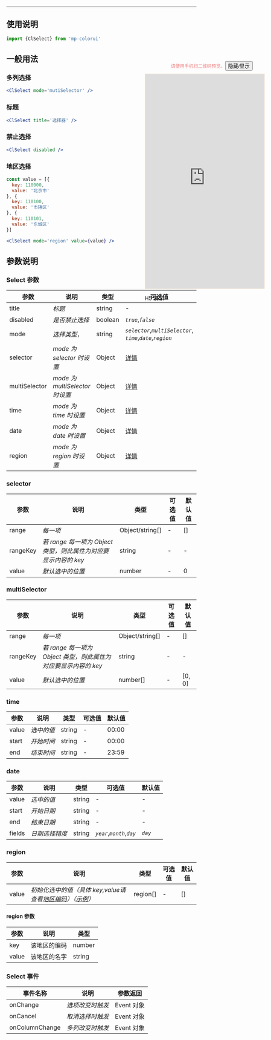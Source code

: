 ****

## 使用说明

```jsx
import {ClSelect} from 'mp-colorui'
```



## 一般用法

### 多列选择

```jsx
<ClSelect mode='mutiSelector' />
```

### 标题

```jsx
<ClSelect title='选择器' />
```

### 禁止选择

```jsx
<ClSelect disabled />
```

### 地区选择

```jsx
const value = [{
  key: 110000,
  value: '北京市'
}, {
  key: 110100,
  value: '市辖区'
}, {
  key: 110101,
  value: '东城区'
}]

<ClSelect mode='region' value={value} />
```



## 参数说明

### Select 参数

| 参数          | 说明                           | 类型    | 可选值                                                            | 默认值       |
| ------------- | ------------------------------ | ------- | ----------------------------------------------------------------- | ------------ |
| title         | *标题*                         | string  | -                                                                 | -            |
| disabled      | *是否禁止选择*                 | boolean | *`true`*,*`false`*                                                | *`false`*    |
| mode          | *选择类型*，                   | string  | *`selector`*,*`multiSelector`*,<br />*`time`*,*`date`*,*`region`* | *`selector`* |
| selector      | *mode 为 selector 时设置*      | Object  | [详情](/form/select?id=selector)                                  | {}           |
| multiSelector | *mode 为 multiSelector 时设置* | Object  | [详情](/form/select?id=multiSelector)                             | {}           |
| time          | *mode 为 time 时设置*          | Object  | [详情](/form/select?id=time)                                      | {}           |
| date          | *mode 为 date 时设置*          | Object  | [详情](/form/select?id=date)                                      | {}           |
| region        | *mode 为 region 时设置*        | Object  | [详情](/form/select?id=region)                                    | {}           |



### selector

| 参数     | 说明                                                            | 类型            | 可选值 | 默认值 |
| -------- | --------------------------------------------------------------- | --------------- | ------ | ------ |
| range    | *每一项*                                                        | Object/string[] | -      | []     |
| rangeKey | *若 range 每一项为 Object 类型，则此属性为对应要显示内容的 key* | string          | -      | -      |
| value    | *默认选中的位置*                                                | number          | -      | 0      |



### multiSelector

| 参数     | 说明                                                            | 类型            | 可选值 | 默认值 |
| -------- | --------------------------------------------------------------- | --------------- | ------ | ------ |
| range    | *每一项*                                                        | Object/string[] | -      | []     |
| rangeKey | *若 range 每一项为 Object 类型，则此属性为对应要显示内容的 key* | string          | -      | -      |
| value    | *默认选中的位置*                                                | number[]        | -      | [0, 0] |



### time

| 参数  | 说明       | 类型   | 可选值 | 默认值 |
| ----- | ---------- | ------ | ------ | ------ |
| value | *选中的值* | string | -      | 00:00  |
| start | *开始时间* | string | -      | 00:00  |
| end   | *结束时间* | string | -      | 23:59  |



### date

| 参数   | 说明           | 类型   | 可选值                     | 默认值  |
| ------ | -------------- | ------ | -------------------------- | ------- |
| value  | *选中的值*     | string | -                          | -       |
| start  | *开始日期*     | string | -                          | -       |
| end    | *结束日期*     | string | -                          | -       |
| fields | *日期选择精度* | string | *`year`*,*`month`*,*`day`* | *`day`* |



### region

| 参数  | 说明                                                                                                                          | 类型     | 可选值 | 默认值 |
| ----- | ----------------------------------------------------------------------------------------------------------------------------- | -------- | ------ | ------ |
| value | *初始化选中的值（具体 key,value请查看[地区编码](https://yinliangdream.github.io/area/)）（[示例](/form/select?id=地区选择)）* | region[] | -      | []     |

#### region 参数

| 参数  | 说明         | 类型   |
| ----- | ------------ | ------ |
| key   | 该地区的编码 | number |
| value | 该地区的名字 | string |



### Select 事件

| 事件名称       | 说明             | 参数返回   |
| -------------- | ---------------- | ---------- |
| onChange       | *选项改变时触发* | Event 对象 |
| onCancel       | *取消选择时触发* | Event 对象 |
| onColumnChange | *多列改变时触发* | Event 对象 |


<div style="position: fixed; right:10px; top: 5%">
<div style="width: 355px; display: flex; flex-wrap: wrap; justify-content: center; align-items: center; font-size: 12px; color: lightcoral"><p>请使用手机扫二维码预览。</p>
	<button id='showDemo'> 隐藏/显示 </button></div>
<iframe id='iframe' style="border: 1px solid antiquewhite" src="https://yinliangdream.github.io/mp-colorui-h5-demo/#/pages/components/select/index" height="568" width="316"></iframe>
<div>
		<p>H5 演示</p>
		<div id='qrcode'></div>
	</div>
</div>

<script>
	new Vue({
		el: '#main',
		mounted() {
			setTimeout(() => {
				const id = document.getElementById("qrcode");
				new QRCode(id, {
					text: "https://yinliangdream.github.io/mp-colorui-h5-demo/#/pages/components/select/index",
					width: 128,
					height: 128,
					colorDark : "#000000",
					colorLight : "#ffffff",
					correctLevel : QRCode.CorrectLevel.H
				});
				document.querySelector('#showDemo').onclick = function() {
					document.querySelector('#iframe').style.visibility = document.querySelector('#iframe').style.visibility === 'hidden' ? '' : 'hidden';
				}
			});
		}
	})
</script>
